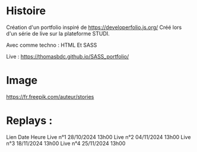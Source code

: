 # Histoire

Création d'un portfolio inspiré de https://developerfolio.js.org/ Créé lors d'un série de live sur la plateforme STUDI.

Avec comme techno : HTML Et SASS

Live : https://thomasbdc.github.io/SASS_portfolio/

# Image

https://fr.freepik.com/auteur/stories

# Replays :

Lien Date Heure
Live n°1 28/10/2024 13h00
Live n°2 04/11/2024 13h00
Live n°3 18/11/2024 13h00
Live n°4 25/11/2024 13h00
